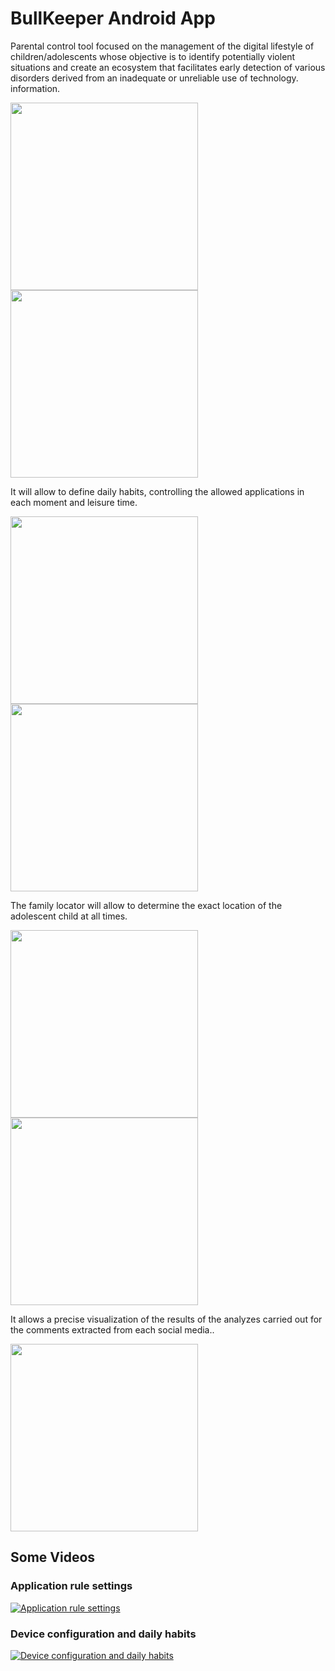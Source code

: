 # BullKeeper Android App

Parental control tool focused on the management of the digital lifestyle of children/adolescents whose objective is to identify potentially violent situations and create an ecosystem that facilitates early detection of various disorders derived from an inadequate or unreliable use of technology. information.

<img width="300px" align="left" src="./screenshots/imagen_1.png" />
<img width="300px"  src="./screenshots/imagen_2.png" />

It will allow to define daily habits, controlling the allowed applications in each moment and leisure time.

<img width="300px" align="left" src="./screenshots/imagen_3.png" />
<img width="300px" src="./screenshots/imagen_4.png" />

The family locator will allow to determine the exact location of the adolescent child at all times.

<img width="300px" align="left" src="./screenshots/imagen_5.png" />
<img width="300px" src="./screenshots/imagen_6.png" />


It allows a precise visualization of the results of the analyzes carried out for the comments extracted from each social media..

<img width="300px" src="./screenshots/imagen_7.png" />


## Some Videos

### Application rule settings

[![Application rule settings](https://img.youtube.com/vi/EjaGlF2--o4/maxresdefault.jpg)](https://youtu.be/EjaGlF2--o4)

### Device configuration and daily habits

[![Device configuration and daily habits](https://img.youtube.com/vi/eEMPil_MM1g/maxresdefault.jpg)](https://youtu.be/eEMPil_MM1g)
